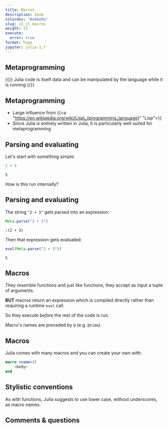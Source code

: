 ```yaml
---
title: Macros
description: Zoom
colordes: "#e86e0a"
slug: 12_jl_macros
weight: 12
execute:
  error: true
format: hugo
jupyter: julia-1.7
---
```




## Metaprogramming

{{<emphasis>}}
Julia code is itself data and can be manipulated by the language while it is running
{{</emphasis>}}

## Metaprogramming

-   Large influence from {{<a "https://en.wikipedia.org/wiki/Lisp\_(programming_language)" "Lisp">}}
-   Since Julia is entirely written in Julia, it is particularly well suited for metaprogramming

## Parsing and evaluating

Let's start with something simple:

``` julia
2 + 3
```

    5

How is this run internally?

## Parsing and evaluating

The string `"2 + 3"` gets parsed into an expression:

``` julia
Meta.parse("2 + 3")
```

    :(2 + 3)

Then that expression gets evaluated:

``` julia
eval(Meta.parse("2 + 3"))
```

    5

## Macros

They resemble functions and just like functions, they accept as input a tuple of arguments.

**BUT** macros return an expression which is compiled directly rather than requiring a runtime `eval` call.

So they execute *before* the rest of the code is run.

Macro's names are preceded by `@` (e.g. `@time`).

## Macros

Julia comes with many macros and you can create your own with:

``` julia
macro <name>()
    <body>
end
```

## Stylistic conventions

As with functions, Julia suggests to use lower case, without underscores, as macro names.

## Comments & questions

